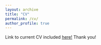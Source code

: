 ```yaml
---
layout: archive
title: "CV"
permalink: /cv/
author_profile: true
---
```


Link to current CV included [here!](https://gspp.berkeley.edu/assets/uploads/phd/cv/2019-07_--_Condensed_CV_--_Harney%2C_J.pdf) Thank you!
